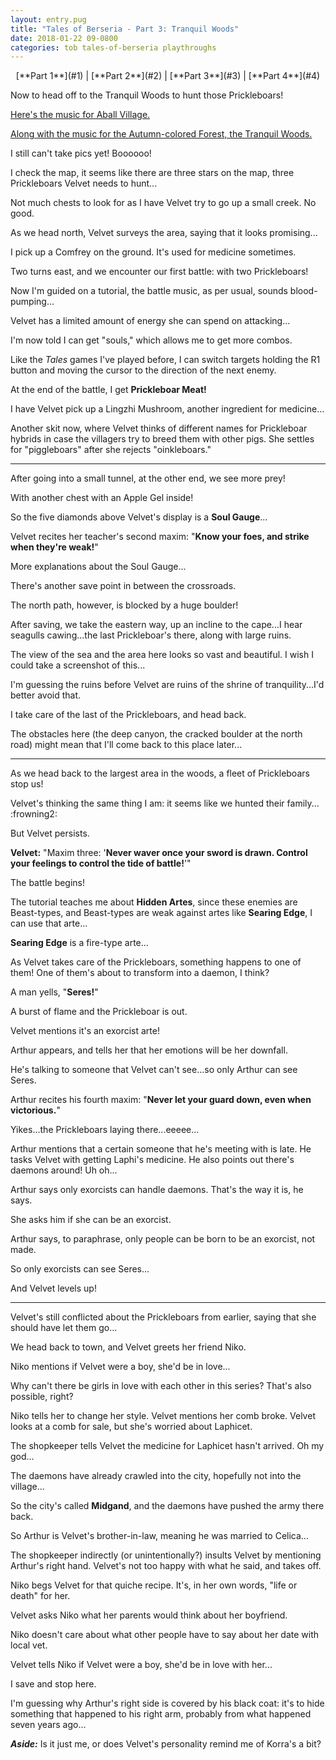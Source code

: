 ```yaml
---
layout: entry.pug
title: "Tales of Berseria - Part 3: Tranquil Woods"
date: 2018-01-22 09-0800
categories: tob tales-of-berseria playthroughs
---
```


<p style="text-align: center;">[**Part 1**](#1) | [**Part 2**](#2) | [**Part 3**](#3) | [**Part 4**](#4)</p>

<a name="1"></a>

Now to head off to the Tranquil Woods to hunt those Prickleboars!

<a href="https://youtu.be/FVVh7kUSVTw">Here's the music for Aball Village.</a>

<a href="https://youtu.be/dQ9pnbZBZVI">Along with the music for the Autumn-colored Forest, the Tranquil Woods.</a>

I still can't take pics yet! Boooooo!

I check the map, it seems like there are three stars on the map, three Prickleboars Velvet needs to hunt...

Not much chests to look for as I have Velvet try to go up a small creek. No good.

As we head north, Velvet surveys the area, saying that it looks promising...

I pick up a Comfrey on the ground. It's used for medicine sometimes.

Two turns east, and we encounter our first battle: with two Prickleboars!

Now I'm guided on a tutorial, the battle music, as per usual, sounds blood-pumping...

Velvet has a limited amount of energy she can spend on attacking...

I'm now told I can get "souls," which allows me to get more combos.

Like the *Tales* games I've played before, I can switch targets holding the R1 button and moving the cursor to the direction of the next enemy.

At the end of the battle, I get **Prickleboar Meat!**

I have Velvet pick up a Lingzhi Mushroom, another ingredient for medicine...

Another skit now, where Velvet thinks of different names for Prickleboar hybrids in case the villagers try to breed them with other pigs. She settles for "piggleboars" after she rejects "oinkleboars."

<a name="2"></a>

---

After going into a small tunnel, at the other end, we see more prey!

With another chest with an Apple Gel inside!

So the five diamonds above Velvet's display is a **Soul Gauge**...

Velvet recites her teacher's second maxim: "**Know your foes, and strike when they're weak!**"

More explanations about the Soul Gauge...

There's another save point in between the crossroads.

The north path, however, is blocked by a huge boulder!

After saving, we take the eastern way, up an incline to the cape...I hear seagulls cawing...the last Prickleboar's there, along with large ruins.

The view of the sea and the area here looks so vast and beautiful. I wish I could take a screenshot of this...

I'm guessing the ruins before Velvet are ruins of the shrine of tranquility...I'd better avoid that.

I take care of the last of the Prickleboars, and head back.

The obstacles here (the deep canyon, the cracked boulder at the north road) might mean that I'll come back to this place later...

<a name="3"></a>

---

As we head back to the largest area in the woods, a fleet of Prickleboars stop us!

Velvet's thinking the same thing I am: it seems like we hunted their family... :frowning2:

But Velvet persists.

**Velvet:** "Maxim three: '**Never waver once your sword is drawn. Control your feelings to control the tide of battle!**'"

The battle begins!

The tutorial teaches me about **Hidden Artes**, since these enemies are Beast-types, and Beast-types are weak against artes like **Searing Edge**, I can use that arte...

**Searing Edge** is a fire-type arte...

As Velvet takes care of the Prickleboars, something happens to one of them! One of them's about to transform into a daemon, I think?

A man yells, "**Seres!**"

A burst of flame and the Prickleboar is out.

Velvet mentions it's an exorcist arte!

Arthur appears, and tells her that her emotions will be her downfall.

He's talking to someone that Velvet can't see...so only Arthur can see Seres.

Arthur recites his fourth maxim: "**Never let your guard down, even when victorious.**"

Yikes...the Prickleboars laying there...eeeee...

Arthur mentions that a certain someone that he's meeting with is late. He tasks Velvet with getting Laphi's medicine. He also points out there's daemons around! Uh oh...

Arthur says only exorcists can handle daemons. That's the way it is, he says.

She asks him if she can be an exorcist.

Arthur says, to paraphrase, only people can be born to be an exorcist, not made.

So only exorcists can see Seres...

And Velvet levels up!

<a name="4"></a>

---

Velvet's still conflicted about the Prickleboars from earlier, saying that she should have let them go...

We head back to town, and Velvet greets her friend Niko.

Niko mentions if Velvet were a boy, she'd be in love...

Why can't there be girls in love with each other in this series? That's also possible, right?

Niko tells her to change her style. Velvet mentions her comb broke. Velvet looks at a comb for sale, but she's worried about Laphicet.

The shopkeeper tells Velvet the medicine for Laphicet hasn't arrived. Oh my god...

The daemons have already crawled into the city, hopefully not into the village...

So the city's called **Midgand**, and the daemons have pushed the army there back.

So Arthur is Velvet's brother-in-law, meaning he was married to Celica...

The shopkeeper indirectly (or unintentionally?) insults Velvet by mentioning Arthur's right hand. Velvet's not too happy with what he said, and takes off.

Niko begs Velvet for that quiche recipe. It's, in her own words, "life or death" for her.

Velvet asks Niko what her parents would think about her boyfriend.

Niko doesn't care about what other people have to say about her date with local vet.

Velvet tells Niko if Velvet were a boy, she'd be in love with her...

I save and stop here.

I'm guessing why Arthur's right side is covered by his black coat: it's to hide something that happened to his right arm, probably from what happened seven years ago...

***Aside:*** Is it just me, or does Velvet's personality remind me of Korra's a bit?